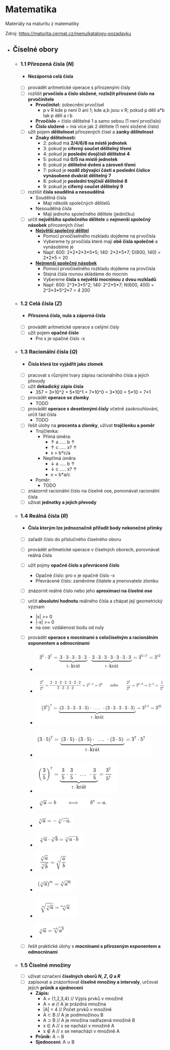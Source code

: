 # Matematika
Materiály na maturitu z matematiky

Zdroj: https://maturita.cermat.cz/menu/katalogy-pozadavku

- ## Číselné obory
    - ### 1.1 Přirozená čísla (**_N_**)
        - #### Nezáporná celá čísla
        - [ ] provádět aritmetické operace s přirozenými čísly
        - [ ] rozlišit **prvočíslo a číslo složené**, **rozložit přirozené číslo na prvočinitele**
            - **Prvočinitel:** zobecnění prvočísel
                - p v R kde p není 0 ani 1; kde a,b jsou v R; pokud p dělí a\*b tak p dělí a i b
            - **Prvočíslo** = číslo dělitelné 1 a samo sebou (1 není prvočíslo)
            - **Číslo složené** = má více jak 2 dělitele (1 není složené číslo)
        - [ ] užít pojem **dělitelnost** přirozených čísel a **zanky dělitelnost**
            - **Znaky dělitelnosti:**
                - 2: pokud má **2/4/6/8 na místě jednotek**
                - 3: pokud je **ciferný součet dělitelný třemi**
                - 4: pokud je **poslední dvojčíslí dělitelné 4**
                - 5: pokud má **0/5 na místě jednotek**
                - 6: pokud je **dělitelné dvěmi a zároveň třemi**
                - 7: pokud je **rozdíl zbývající části a poslední číslice vynásobené dvakrát dělitelný 7**
                - 8: pokud je **poslední trojčíslí dělitelné 8**
                - 9: pokud je **ciferný coučet dělitelný 9**
        - [ ] rozlišit **čísla soudělná a nesoudělná**
            - Soudělná čísla
                - Mají několik společných dělitelů
            - Nesoudělná čísla
                - Mají jednoho společného dělitele (jedničku)
        - [ ] určit **největšího společného dělitele** a **nejmenší společný násobek** přirozených čísel
            - [**Největší společný dělitel**](https://clanky.rvp.cz/wp-content/upload/obrazky/7341/full/1.jpg?100650000000)
                - Pomocí prvočíselného rozkladu dojdeme na prvočísla
                - Vybereme ty prvočísla které mají **obě čísla společné** a vynásobíme je
                - Např: 600: 2\*2\*2\*3\*5\*5; 140: 2\*2\*5\*7; D(600, 140) = 2\*2\*5 = 20
            - [**Nejmenší společný násobek**](https://clanky.rvp.cz/wp-content/upload/obrazky/7341/full/2.jpg?100848000000)
                - Pomocí prvočíselného rozkladu dojdeme na provčísla
                - Stejná čísla rovnou skládáme do mocnin
                - Vybereme **čísla s největší mocninou z dvou rozkladů**
                - Např: 600: 2^3\*3\*5^2; 140: 2^2\*5\*7; N(600, 400) = 2^3\*3\*5^2\*7 = 4 200
    - ### 1.2 Celá čísla (**_Z_**)
        - #### **Přirozená čísla, nula a záporná čísla**
        - [ ] provádět aritmetické operace s celými čísly
        - [ ] užít pojem **opačné číslo**
            - Pro x je opačné číslo -x
    - ### 1.3 Racionální čísla  (**_Q_**)
        - #### **Čísla která lze vyjádřit jako zlomek**
        - [ ] pracovat s různými tvary zápisu racionálního čísla a jejich převody
        - [ ] užít **dekadický zápis čísla**
            - 357 = 3\*10^2 + 5\*10^1 + 7\*10^0 = 3\*100 + 5\*10 + 7\*1
        - [ ] provádět **operace se zlomky**
            - TODO
        - [ ] provádět **operace s desetinnými čísly** včetně zaokrouhlování, určit řád čísla
            - TODO
        - [ ] řešit úlohy na **procenta a zlomky**, užívat **trojčlenku a poměr**
            - Trojčlenka:
                - Přímá úměra:
                    - ↑ a ..... b  ↑
                    - ↑ c ..... x? ↑
                    - x = b\*c/a
                - Nepřímá úměra
                    - ↓ a ..... b  ↑
                    - ↓ c ..... x? ↑
                    - x = b\*a/c
            - Poměr:
                - TODO
        - [ ] znázornit racionální číslo na číselné ose, porovnávat racionální čísla
        - [ ] užívat **jednotky a jejich převody**
    - ### 1.4 Reálná čísla  (**_R_**)
        - #### **Čísla kterým lze jednoznačně přiřadit body nekonečné přímky**
        - [ ] zařadit číslo do příslučného číselného oboru
        - [ ] provádět aritmetické operace v číselných oborech, porovnávat reálná čísla
        - [ ] užít pojmy **opačné číslo a převrácené číslo**
            - Opačné číslo: pro x je opačné číslo -x
            - Převrácené číslo: zaměníme čitatele a jmenovatele zlomku
        - [ ] znázornit reálné číslo nebo jeho **aproximaci na číselné ose**
        - [ ] určit **absolutní hodnotu** reálného čísla a chápat její geometrický význam
            - |x| >= 0
            - |-x| >= 0
            - na ose: vzdálenost bodu od nuly
        - [ ] provádět **operace s mocninami s celočíselným a racionálním exponentem a odmocninami**
            - ![](images/image-ktltofln.png)
            - ![](images/image-ktltooqf.png)
            - ![](images/image-ktltoxrh.png)
            - ![](images/image-ktltpb4s.png)
            - ![](images/image-ktltpk3l.png)

            - ![](images/image-ktltr1x5.png)

            - ![](images/image-ktltldyg.png)
            - ![](images/image-ktltm9gg.png)
            - ![](images/image-ktltmiy7.png)
            - ![](images/image-ktltmqnb.png)
            - ![](images/image-ktltmxqu.png)
            - ![](images/image-ktltn5z4.png)

        - [ ] řešit praktické úlohy s **mocninami s přirozeným exponentem a odmocninami**
    - ### 1.5 Číselné množiny
        - [ ] užívat označení **číselných oborů *N*, *Z*, *Q* a *R***
        - [ ] zapisovat a znázorňovat **číselné množiny a intervaly**, určovat jejich **průnik a sjednocení**
            - **Zápis:**
                - A = {1,2,3,4} // Výpis prvků v množině
                - A = ∅ // A je prázdná množina
                - |A| = 4 // Počet prvků v množině
                - A ⊂ B // A je podmnožinou B
                - A ⊃ B // A je množina nadřazená množině B
                - x ∈ A // x se nachází v množině A
                - x ∉ A // x se nenachází v množině A
            - **Průnik:** A ∩ B
            - **Sjednocení:** A ∪ B

